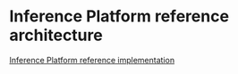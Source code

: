 # Inference Platform reference architecture

[Inference Platform reference implementation](/platforms/gke/base/use-cases/inference-ref-arch/terraform/README.md)

